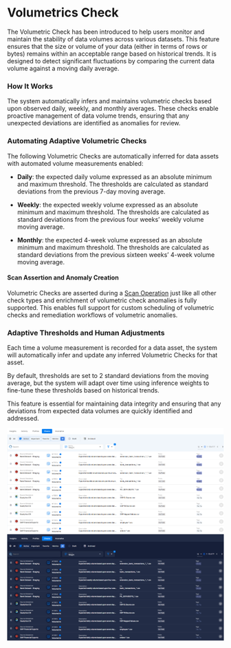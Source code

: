 # Volumetrics Check

The Volumetric Check has been introduced to help users monitor and maintain the stability of data volumes across various datasets. This feature ensures that the size or volume of your data (either in terms of rows or bytes) remains within an acceptable range based on historical trends. It is designed to detect significant fluctuations by comparing the current data volume against a moving daily average.

### How It Works

The system automatically infers and maintains volumetric checks based upon observed daily, weekly, and monthly averages. These checks enable proactive management of data volume trends, ensuring that any unexpected deviations are identified as anomalies for review. 

### Automating Adaptive Volumetric Checks

The following Volumetric Checks are automatically inferred for data assets with automated volume measurements enabled:

* **Daily**: the expected daily volume expressed as an absolute minimum and maximum threshold.  The thresholds are calculated as standard deviations from the previous 7-day moving average. 

* **Weekly**: the expected weekly volume expressed as an absolute minimum and maximum threshold.  The thresholds are calculated as standard deviations from the previous four weeks’ weekly volume moving average.  

* **Monthly**: the expected 4-week volume expressed as an absolute minimum and maximum threshold.  The thresholds are calculated as standard deviations from the previous sixteen weeks’ 4-week volume moving average.

#### Scan Assertion and Anomaly Creation

Volumetric Checks are asserted during a [Scan Operation](https://userguide.qualytics.io/source-datastore/scan/) just like all other check types and enrichment of volumetric check anomalies is fully supported. This enables full support for custom scheduling of volumetric checks and remediation workflows of volumetric anomalies.

### Adaptive Thresholds and Human Adjustments

Each time a volume measurement is recorded for a data asset, the system will automatically infer and update any inferred Volumetric Checks for that asset.

By default, thresholds are set to 2 standard deviations from the moving average, but the system will adapt over time using inference weights to fine-tune these thresholds based on historical trends.

This feature is essential for maintaining data integrity and ensuring that any deviations from expected data volumes are quickly identified and addressed.

![volumetric-check](../assets/checks/volumetric-check/volumetric-check-light.png#only-light)
![volumetric-check](../assets/checks/volumetric-check/volumetric-check-dark.png#only-dark)